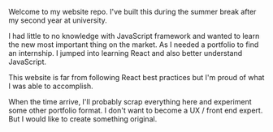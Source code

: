 Welcome to my website repo. I've built this during the summer break after my second year at university.

I had little to no knowledge with JavaScript framework and wanted to learn the new most important thing on the market. As I needed a portfolio to find an internship. I jumped into learning React and also better understand JavaScript.

This website is far from following React best practices but I'm proud of what I was able to accomplish.

When the time arrive, I'll probably scrap everything here and experiment some other portfolio format. I don't want to become a UX / front end expert. But I would like to create something original.